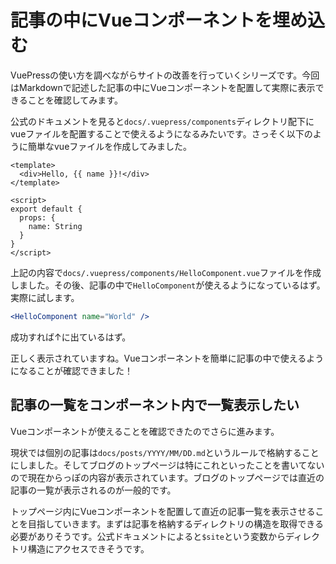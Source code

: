 # 記事の中にVueコンポーネントを埋め込む

VuePressの使い方を調べながらサイトの改善を行っていくシリーズです。今回はMarkdownで記述した記事の中にVueコンポーネントを配置して実際に表示できることを確認してみます。

公式のドキュメントを見ると`docs/.vuepress/components`ディレクトリ配下にvueファイルを配置することで使えるようになるみたいです。さっそく以下のように簡単なvueファイルを作成してみました。

```vue
<template>
  <div>Hello, {{ name }}!</div>
</template>

<script>
export default {
  props: {
    name: String
  }
}
</script>
```

上記の内容で`docs/.vuepress/components/HelloComponent.vue`ファイルを作成しました。その後、記事の中で`HelloComponent`が使えるようになっているはず。実際に試します。

```jsx
<HelloComponent name="World" />
```

<HelloComponent name="World" />

成功すれば↑に出ているはず。

正しく表示されていますね。Vueコンポーネントを簡単に記事の中で使えるようになることが確認できました！

## 記事の一覧をコンポーネント内で一覧表示したい

Vueコンポーネントが使えることを確認できたのでさらに進みます。

現状では個別の記事は`docs/posts/YYYY/MM/DD.md`というルールで格納することにしました。そしてブログのトップページは特にこれといったことを書いてないので現在からっぽの内容が表示されています。ブログのトップページでは直近の記事の一覧が表示されるのが一般的です。

トップページ内にVueコンポーネントを配置して直近の記事一覧を表示させることを目指していきます。まずは記事を格納するディレクトリの構造を取得できる必要がありそうです。公式ドキュメントによると`$site`という変数からディレクトリ構造にアクセスできそうです。
